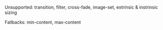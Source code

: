 Unsupported: transition, filter, cross-fade, image-set, extrinsic & instrinsic sizing

Fallbacks: min-content, max-content

